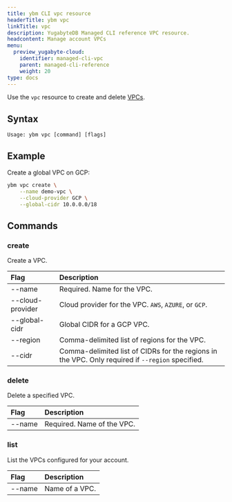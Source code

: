 ```yaml
---
title: ybm CLI vpc resource
headerTitle: ybm vpc
linkTitle: vpc
description: YugabyteDB Managed CLI reference VPC resource.
headcontent: Manage account VPCs
menu:
  preview_yugabyte-cloud:
    identifier: managed-cli-vpc
    parent: managed-cli-reference
    weight: 20
type: docs
---
```


Use the `vpc` resource to create and delete [VPCs](../../../../cloud-basics/cloud-vpcs/cloud-vpc-intro/).

## Syntax

```text
Usage: ybm vpc [command] [flags]
```

## Example

Create a global VPC on GCP:

```sh
ybm vpc create \
    --name demo-vpc \
    --cloud-provider GCP \
    --global-cidr 10.0.0.0/18
```

## Commands

### create

Create a VPC.

| Flag | Description |
| :--- | :--- |
| --name | Required. Name for the VPC. |
| --cloud-provider | Cloud provider for the VPC. `AWS`, `AZURE`, or `GCP`. |
| --global-cidr | Global CIDR for a GCP VPC. |
| --region | Comma-delimited list of regions for the VPC. |
| --cidr | Comma-delimited list of CIDRs for the regions in the VPC. Only required if `--region` specified. |

### delete

Delete a specified VPC.

| Flag | Description |
| :--- | :--- |
| --name | Required. Name of the VPC. |

### list

List the VPCs configured for your account.

| Flag | Description |
| :--- | :--- |
| --name | Name of a VPC. |
